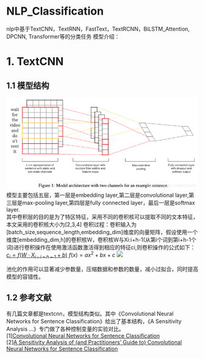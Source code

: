 <script type="text/javascript" src="http://cdn.mathjax.org/mathjax/latest/MathJax.js?config=default"></script>
# NLP_Classification
nlp中基于TextCNN，TextRNN，FastText，TextRCNN，BiLSTM_Attention, DPCNN, Transformer等的分类任务
模型介绍：
# 1. TextCNN
## 1.1 模型结构
![Image text](https://github.com/SmileLLJuan/NLP_Classification/blob/main/images/TextCNN.png)
模型主要包括五层，第一层是embedding layer,第二层是convolutional layer,第三层是max-pooling layer,第四层是fully connected layer，最后一层是softmax layer.<br/>
其中卷积层的目的是为了特区特征，采用不同的卷积核可以提取不同的文本特征，本文采用的卷积核大小为[2,3,4]
卷积过程：卷积输入为[batch_size,sequence_length,embedding_dim]维度的向量矩阵，假设使用一个维度[embedding_dim,h]的卷积核W，卷积核W与Xi:i+h-1(从第i个词到第i+h-1个词)进行卷积操作在使用激活函数激活得到相应的特征ci,则卷积操作的公式如下：
<u>$c_i=f(W\cdot X_{i:i+h-1}+b)$</u>
$f(x)=ax^2+bx+c$
<img src="http://chart.googleapis.com/chart?cht=tx&chl=$f(x)=ax^2+bx+c$" style="border:none;">

池化的作用可以显著减少参数量，压缩数据和参数的数量，减小过拟合，同时提高模型的容错性。

## 1.2 参考文献
有几篇文章都是textcnn，模型结构类似。其中《Convolutional Neural Networks for Sentence Classification》给出了基本结构，《A Sensitivity Analysis ...》专门做了各种控制变量的实验对比。<br/>
[1][Convolutional Neural Networks for Sentence Classification](https://arxiv.org/pdf/1408.5882.pdf) <br/>
[2][A Sensitivity Analysis of (and Practitioners’ Guide to) Convolutional Neural Networks for Sentence Classification](https://arxiv.org/pdf/1510.03820.pdf)<br/>

